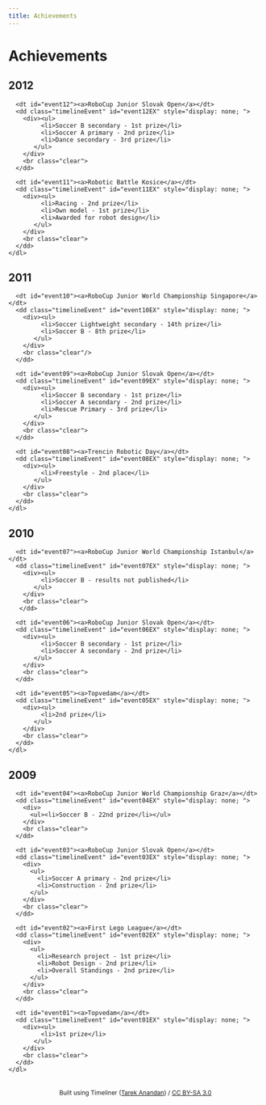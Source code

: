 ```yaml
---
title: Achievements
---
```


# Achievements

<script src="/js/timeliner.js"></script>
<link rel="stylesheet" href="/css/timeliner.css"/>

<div id="timelineContainer">

  <!-- year 2012 -->
  <div class="timelineMajor">
    <h2 class="timelineMajorMarker"><span>2012</span></h2>
    <dl class="timelineMinor">

      <dt id="event12"><a>RoboCup Junior Slovak Open</a></dt>
      <dd class="timelineEvent" id="event12EX" style="display: none; ">
        <div><ul>
             <li>Soccer B secondary - 1st prize</li>
             <li>Soccer A primary - 2nd prize</li>
             <li>Dance secondary - 3rd prize</li>
           </ul>
        </div>
        <br class="clear">
      </dd>

      <dt id="event11"><a>Robotic Battle Kosice</a></dt>
      <dd class="timelineEvent" id="event11EX" style="display: none; ">
        <div><ul>
             <li>Racing - 2nd prize</li>
             <li>Own model - 1st prize</li>
             <li>Awarded for robot design</li>
           </ul>
        </div>
        <br class="clear">
      </dd>
    </dl>
  </div>
  <!-- //year 2012 -->

  <!-- year 2011 -->
  <div class="timelineMajor">
    <h2 class="timelineMajorMarker"><span>2011</span></h2>
    <dl class="timelineMinor">

      <dt id="event10"><a>RoboCup Junior World Championship Singapore</a></dt>
      <dd class="timelineEvent" id="event10EX" style="display: none; ">
        <div><ul>
             <li>Soccer Lightweight secondary - 14th prize</li>
             <li>Soccer B - 8th prize</li>
           </ul>
        </div>
        <br class="clear"/>
      </dd>

      <dt id="event09"><a>RoboCup Junior Slovak Open</a></dt>
      <dd class="timelineEvent" id="event09EX" style="display: none; ">
        <div><ul>
             <li>Soccer B secondary - 1st prize</li>
             <li>Soccer A secondary - 2nd prize</li>
             <li>Rescue Primary - 3rd prize</li>
           </ul>
        </div>
        <br class="clear">
      </dd>

      <dt id="event08"><a>Trencin Robotic Day</a></dt>
      <dd class="timelineEvent" id="event08EX" style="display: none; ">
        <div><ul>
             <li>Freestyle - 2nd place</li>
           </ul>
        </div>
        <br class="clear">
      </dd>
    </dl>
  </div>
  <!-- //year 2011 -->

  <!-- year 2010 -->
  <div class="timelineMajor">
    <h2 class="timelineMajorMarker"><span>2010</span></h2>
    <dl class="timelineMinor">

      <dt id="event07"><a>RoboCup Junior World Championship Istanbul</a></dt>
      <dd class="timelineEvent" id="event07EX" style="display: none; ">
        <div><ul>
             <li>Soccer B - results not published</li>
           </ul>
        </div>
        <br class="clear">
       </dd>

      <dt id="event06"><a>RoboCup Junior Slovak Open</a></dt>
      <dd class="timelineEvent" id="event06EX" style="display: none; ">
        <div><ul>
             <li>Soccer B secondary - 1st prize</li>
             <li>Soccer A secondary - 2nd prize</li>
           </ul>
        </div>
        <br class="clear">
      </dd>

      <dt id="event05"><a>Topvedam</a></dt>
      <dd class="timelineEvent" id="event05EX" style="display: none; ">
        <div><ul>
             <li>2nd prize</li>
           </ul>
        </div>
        <br class="clear">
      </dd>
    </dl>
  </div>
  <!-- //year 2010 -->

  <!-- year 2009 -->
  <div class="timelineMajor">
    <h2 class="timelineMajorMarker"><span>2009</span></h2>
    <dl class="timelineMinor">

      <dt id="event04"><a>RoboCup Junior World Championship Graz</a></dt>
      <dd class="timelineEvent" id="event04EX" style="display: none; ">
        <div>
          <ul><li>Soccer B - 22nd prize</li></ul>
        </div>
        <br class="clear">
      </dd>

      <dt id="event03"><a>RoboCup Junior Slovak Open</a></dt>
      <dd class="timelineEvent" id="event03EX" style="display: none; ">
        <div>
          <ul>
            <li>Soccer A primary - 2nd prize</li>
            <li>Construction - 2nd prize</li>
          </ul>
        </div>
        <br class="clear">
      </dd>

      <dt id="event02"><a>First Lego League</a></dt>
      <dd class="timelineEvent" id="event02EX" style="display: none; ">
        <div>
          <ul>
            <li>Research project - 1st prize</li>
            <li>Robot Design - 2nd prize</li>
            <li>Overall Standings - 2nd prize</li>
          </ul>
        </div>
        <br class="clear">
      </dd>

      <dt id="event01"><a>Topvedam</a></dt>
      <dd class="timelineEvent" id="event01EX" style="display: none; ">
        <div><ul>
             <li>1st prize</li>
           </ul>
        </div>
        <br class="clear">
      </dd>
    </dl>
  </div>
  <!-- //year 2009 -->

  <br class="clear" />
</div>



<script>
  $.timeliner();
</script>




<div style="font-size: 12px; text-align: center;" xmlns:cc="http://creativecommons.org/ns#" xmlns:dct="http://purl.org/dc/terms/" about="http://www.technotarek.com/timeliner/">Built using <span property="dct:title">Timeliner</span> (<a rel="cc:attributionURL" property="cc:attributionName" href="http://www.technotarek.com/timeliner/">Tarek Anandan</a>) / <a rel="license" href="http://creativecommons.org/licenses/by-sa/3.0/">CC BY-SA 3.0</a></div>


















<!--
## Year 2012
------------
- RoboCup Junior Slovak Open - Soccer B secondary - 1st prize
- RoboCup Junior Slovak Open - Soccer A primary - 2nd prize
- RoboCup Junior Slovak Open - Dance secondary - 3rd prize
- Robotic battle - Racing - 2nd prize
- Robotic battle - Own model - 1st prize
- Robotic battle - Awarded for robot design

## Year 2011
------------
- RoboCup Junior World Championship Istanbul - Soccer Lightweight secondary - 14th prize
- RoboCup Junior World Championship Istanbul - Soccer B - 8th prize
- RoboCup Junior Slovak Open - Soccer B secondary - 1st prize
- RoboCup Junior Slovak Open - Soccer A secondary - 2nd prize
- RoboCup Junior Slovak Open - Rescue Primary - 3rd prize
- Trencin Robotic Day - Freestyle - 2nd place.

## Year 2010
------------
- RoboCup Junior World Championship Singapore - Soccer B - results not published
- RoboCup Junior Slovak Open - Soccer B secondary - 1st prize
- RoboCup Junior Slovak Open - Soccer A secondary - 2nd prize
- Topvedam - 2nd prize
- You can see our robots in [TV Markiza](http://video.markiza.sk/archiv-tv-markiza/televizne-noviny/39114) (22nd shot)

## Year 2009
------------
- RoboCup Junior World Championship Graz - Soccer B - 22nd prize
- RoboCup Junior Slovak Open - Soccer A primary - 2nd prize
- RoboCup Junior Slovak Open - Construction - 2nd prize
- First Lego League Slovakia - Research project - 1st prize
- First Lego League Slovakia - Robot Design - 2nd prize
- First Lego League Slovakia - Overall Standings - 2nd prize
- Topvedam - 1st prize-->
